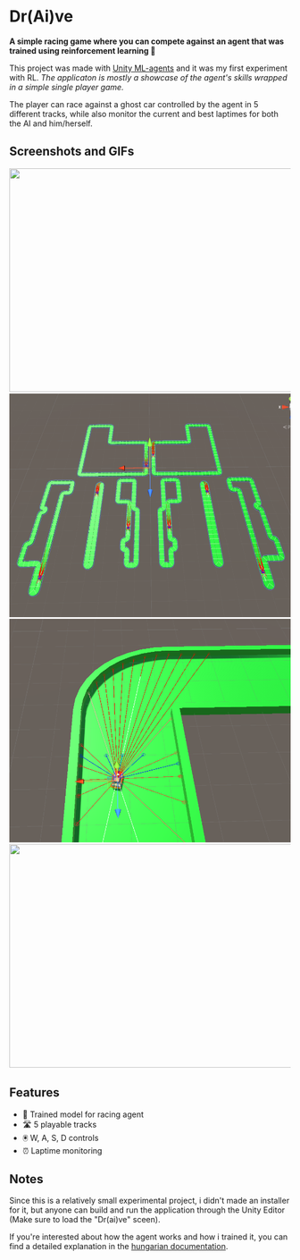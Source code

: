 # Dr(Ai)ve

**A simple racing game where you can compete against an agent that was trained using reinforcement learning :red_car:**

This project was made with [Unity ML-agents](https://github.com/Unity-Technologies/ml-agents) and it was my first experiment with RL. *The applicaton is mostly a showcase of the agent's skills wrapped in a simple single player game.*

The player can race against a ghost car controlled by the agent in 5 different tracks, while also monitor the current and best laptimes for both the AI and him/herself.

## Screenshots and GIFs
<img src="./Documentation/screenshots/menu.png" width="600" height="400">
<img src="./Documentation/screenshots/train_env.png" width="600" height="400">
<img src="./Documentation/screenshots/raycast.png" width="600" height="400">
<img src="./Documentation/screenshots/gameplay.gif" width="600" height="400">

## Features

- :robot: Trained model for racing agent
- :motorway: 5 playable tracks
- :trackball: W, A, S, D controls
- :alarm_clock: Laptime monitoring

## Notes
Since this is a relatively small experimental project, i didn't made an installer for it, but anyone can build and run the application through the Unity Editor (Make sure to load the "Dr(ai)ve" sceen).

If you're interested about how the agent works and how i trained it, you can find a detailed explanation in the [hungarian documentation](./Documentation/doc_hun.pdf).